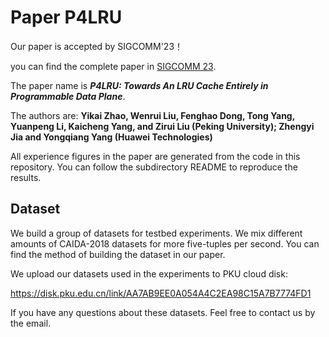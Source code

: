 # Paper P4LRU

Our paper is accepted by SIGCOMM'23！

you can find the complete paper in [SIGCOMM 23](https://conferences.sigcomm.org/sigcomm/2023).

The paper name is ***P4LRU: Towards An LRU Cache Entirely in Programmable Data Plane***. 

The authors are: **Yikai Zhao, Wenrui Liu, Fenghao Dong, Tong Yang, Yuanpeng Li, Kaicheng Yang, and Zirui Liu (Peking University); Zhengyi Jia and Yongqiang Yang (Huawei Technologies)**

All experience figures in the paper are generated from the code in this repository. You can follow the subdirectory README to reproduce the results.



## Dataset

We build a group of datasets for testbed experiments. We mix different amounts of CAIDA-2018 datasets for more five-tuples per second. You can find the method of building the dataset in our paper.

We upload our datasets used in the experiments to PKU cloud disk:

https://disk.pku.edu.cn/link/AA7AB9EE0A054A4C2EA98C15A7B7774FD1

If you have any questions about these datasets. Feel free to contact us by the email.
